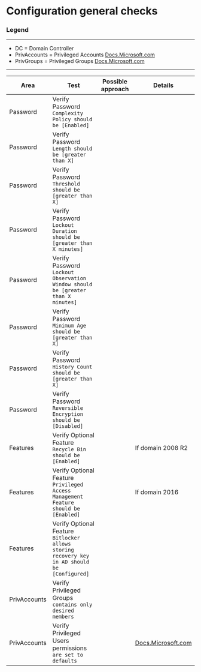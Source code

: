 # Configuration general checks

### Legend
---
- DC = Domain Controller
- PrivAccounts = Privileged Accounts [Docs.Microsoft.com](https://docs.microsoft.com/en-us/windows-server/identity/ad-ds/plan/security-best-practices/appendix-b--privileged-accounts-and-groups-in-active-directory)
- PrivGroups = Privileged Groups [Docs.Microsoft.com](https://docs.microsoft.com/en-us/windows-server/identity/ad-ds/plan/security-best-practices/appendix-b--privileged-accounts-and-groups-in-active-directory)


---



|Area|Test|Possible approach|Details|
|---|---|---|---|
|Password|Verify Password `Complexity Policy should be [Enabled]`|||
|Password|Verify Password `Length should be [greater than X]`|||
|Password|Verify Password `Threshold should be [greater than X]`|||
|Password|Verify Password `Lockout Duration should be [greater than X minutes]`|||
|Password|Verify Password `Lockout Observation Window should be [greater than X minutes]`|||
|Password|Verify Password `Minimum Age should be [greater than X]`|||
|Password|Verify Password `History Count should be [greater than X]`|||
|Password|Verify Password `Reversible Encryption should be [Disabled]`|||
|Features|Verify Optional Feature `Recycle Bin should be [Enabled]`||If domain 2008 R2|
|Features|Verify Optional Feature `Privileged Access Management Feature should be [Enabled]`||If domain 2016|
|Features|Verify Optional Feature `Bitlocker allows storing recovery key in AD should be [Configured]`|||
|PrivAccounts|Verify Privileged Groups `contains only desired members`|||
|PrivAccounts|Verify Privileged Users permissions `are set to defaults`||[Docs.Microsoft.com](https://docs.microsoft.com/en-us/windows-server/identity/ad-ds/plan/security-best-practices/appendix-b--privileged-accounts-and-groups-in-active-directory)|
